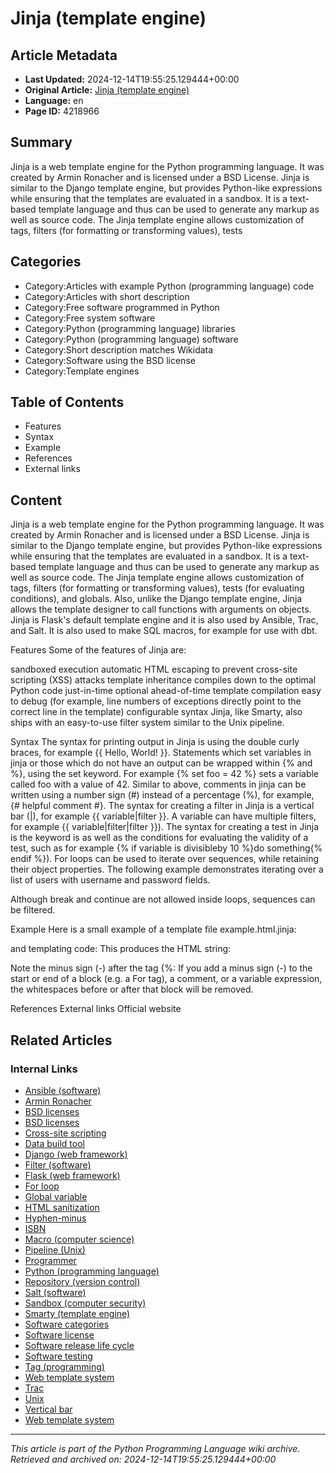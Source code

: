 # Jinja (template engine)

## Article Metadata

- **Last Updated:** 2024-12-14T19:55:25.129444+00:00
- **Original Article:** [Jinja (template engine)](https://en.wikipedia.org/wiki/Jinja_(template_engine))
- **Language:** en
- **Page ID:** 4218966

## Summary

Jinja is a web template engine for the Python programming language. It was created by Armin Ronacher and is licensed under a BSD License. Jinja is similar to the Django template engine, but provides Python-like expressions while ensuring that the templates are evaluated in a sandbox. It is a text-based template language and thus can be used to generate any markup as well as source code.
The Jinja template engine allows customization of tags, filters (for formatting or transforming values), tests

## Categories

- Category:Articles with example Python (programming language) code
- Category:Articles with short description
- Category:Free software programmed in Python
- Category:Free system software
- Category:Python (programming language) libraries
- Category:Python (programming language) software
- Category:Short description matches Wikidata
- Category:Software using the BSD license
- Category:Template engines

## Table of Contents

- Features
- Syntax
- Example
- References
- External links

## Content

Jinja is a web template engine for the Python programming language. It was created by Armin Ronacher and is licensed under a BSD License. Jinja is similar to the Django template engine, but provides Python-like expressions while ensuring that the templates are evaluated in a sandbox. It is a text-based template language and thus can be used to generate any markup as well as source code.
The Jinja template engine allows customization of tags, filters (for formatting or transforming values), tests (for evaluating conditions), and globals.  Also, unlike the Django template engine, Jinja allows the template designer to call functions with arguments on objects.
Jinja is Flask's default template engine  and it is also used by Ansible, Trac, and Salt. It is also used to make SQL macros, for example for use with dbt.

Features
Some of the features of Jinja are:

sandboxed execution
automatic HTML escaping to prevent cross-site scripting (XSS) attacks
template inheritance
compiles down to the optimal Python code just-in-time
optional ahead-of-time template compilation
easy to debug (for example, line numbers of exceptions directly point to the correct line in the template)
configurable syntax
Jinja, like Smarty, also ships with an easy-to-use filter system similar to the Unix pipeline.

Syntax
The syntax for printing output in Jinja is using the double curly braces, for example {{ Hello, World! }}.
Statements which set variables in jinja or those which do not have an output can be wrapped within {% and %}, using the set keyword. For example {% set foo = 42 %} sets a variable called foo with a value of 42.
Similar to above, comments in jinja can be written using a number sign (#) instead of a percentage (%), for example, {# helpful comment #}.
The syntax for creating a filter in Jinja is a vertical bar (|), for example {{ variable|filter }}. A variable can have multiple filters, for example {{ variable|filter|filter }}).
The syntax for creating a test in Jinja is the keyword is as well as the conditions for evaluating the validity of a test, such as for example {% if variable is divisibleby 10 %}do something{% endif %}).
For loops can be used to iterate over sequences, while retaining their object properties. The following example demonstrates iterating over a list of users with username and password fields.

Although break and continue are not allowed inside loops, sequences can be filtered.

Example
Here is a small example of a template file example.html.jinja:

and templating code:
This produces the HTML string:

Note the minus sign (-) after the tag  {%:  If you add a minus sign (-) to the start or end of a block (e.g. a For tag), a comment, or a variable expression, the whitespaces before or after that block will be removed.

References
External links
Official website

## Related Articles

### Internal Links

- [Ansible (software)](https://en.wikipedia.org/wiki/Ansible_(software))
- [Armin Ronacher](https://en.wikipedia.org/wiki/Armin_Ronacher)
- [BSD licenses](https://en.wikipedia.org/wiki/BSD_licenses)
- [BSD licenses](https://en.wikipedia.org/wiki/BSD_licenses)
- [Cross-site scripting](https://en.wikipedia.org/wiki/Cross-site_scripting)
- [Data build tool](https://en.wikipedia.org/wiki/Data_build_tool)
- [Django (web framework)](https://en.wikipedia.org/wiki/Django_(web_framework))
- [Filter (software)](https://en.wikipedia.org/wiki/Filter_(software))
- [Flask (web framework)](https://en.wikipedia.org/wiki/Flask_(web_framework))
- [For loop](https://en.wikipedia.org/wiki/For_loop)
- [Global variable](https://en.wikipedia.org/wiki/Global_variable)
- [HTML sanitization](https://en.wikipedia.org/wiki/HTML_sanitization)
- [Hyphen-minus](https://en.wikipedia.org/wiki/Hyphen-minus)
- [ISBN](https://en.wikipedia.org/wiki/ISBN)
- [Macro (computer science)](https://en.wikipedia.org/wiki/Macro_(computer_science))
- [Pipeline (Unix)](https://en.wikipedia.org/wiki/Pipeline_(Unix))
- [Programmer](https://en.wikipedia.org/wiki/Programmer)
- [Python (programming language)](https://en.wikipedia.org/wiki/Python_(programming_language))
- [Repository (version control)](https://en.wikipedia.org/wiki/Repository_(version_control))
- [Salt (software)](https://en.wikipedia.org/wiki/Salt_(software))
- [Sandbox (computer security)](https://en.wikipedia.org/wiki/Sandbox_(computer_security))
- [Smarty (template engine)](https://en.wikipedia.org/wiki/Smarty_(template_engine))
- [Software categories](https://en.wikipedia.org/wiki/Software_categories)
- [Software license](https://en.wikipedia.org/wiki/Software_license)
- [Software release life cycle](https://en.wikipedia.org/wiki/Software_release_life_cycle)
- [Software testing](https://en.wikipedia.org/wiki/Software_testing)
- [Tag (programming)](https://en.wikipedia.org/wiki/Tag_(programming))
- [Web template system](https://en.wikipedia.org/wiki/Web_template_system)
- [Trac](https://en.wikipedia.org/wiki/Trac)
- [Unix](https://en.wikipedia.org/wiki/Unix)
- [Vertical bar](https://en.wikipedia.org/wiki/Vertical_bar)
- [Web template system](https://en.wikipedia.org/wiki/Web_template_system)

---
_This article is part of the Python Programming Language wiki archive._
_Retrieved and archived on: 2024-12-14T19:55:25.129444+00:00_